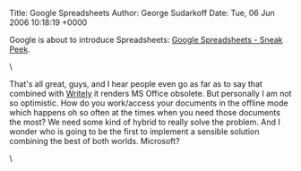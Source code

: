Title: Google Spreadsheets
Author: George Sudarkoff
Date: Tue, 06 Jun 2006 10:18:19 +0000

Google is about to introduce Spreadsheets: [Google Spreadsheets - Sneak
Peek](http://www.google.com/googlespreadsheets/tour1.html "Google Spreadsheets - Sneak Peek").

\

That's all great, guys, and I hear people even go as far as to say that
combined with [Writely](http://writely.com) it renders MS Office
obsolete. But personally I am not so optimistic. How do you work/access
your documents in the offline mode which happens oh so often at the
times when you need those documents the most? We need some kind of
hybrid to really solve the problem. And I wonder who is going to be the
first to implement a sensible solution combining the best of both
worlds. Microsoft?

\

